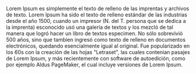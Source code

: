 Lorem Ipsum es simplemente el texto de relleno de las imprentas y archivos de texto.
 Lorem Ipsum ha sido el texto de relleno estándar de las industrias desde el año 1500,
  cuando un impresor (N. del T. persona que se dedica a la imprenta) 
 esconocido usó una galería de textos y los mezcló de tal manera que logró hacer un libro
  de textos especimen.
  No sólo sobrevivió 500 años, sino que tambien ingresó como texto de relleno
   en documentos electrónicos, quedando esencialmente igual al original.
   Fue popularizado en los 60s con la creación de las hojas "Letraset",
    las cuales contenian pasajes de Lorem Ipsum, y más recientemente con software de autoedición, 
   como por ejemplo Aldus PageMaker, el cual incluye versiones de Lorem Ipsum.